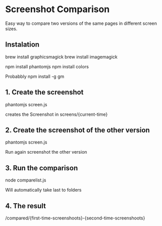 
# Screenshot Comparison

Easy way to compare two versions of the same pages in different screen sizes.  

## Instalation

brew install graphicsmagick
brew install imagemagick

npm install phantomjs
npm install colors

Probabbly
npm install -g gm

## 1. Create the screenshot

phantomjs screen.js

creates the Screenshot in screens/{current-time}

## 2. Create the screenshot of the other version

phantomjs screen.js

Run again screenshot the other version

## 3. Run the comparison

node comparelist.js

Will automatically take last to folders 

## 4. The result

/compared/{first-time-screenshoots}-{second-time-screenshoots}
